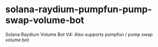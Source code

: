 # solana-raydium-pumpfun-pump-swap-volume-bot
Solana Raydium Volume Bot V4: Also supports pumpfun / pump swap volume bot
